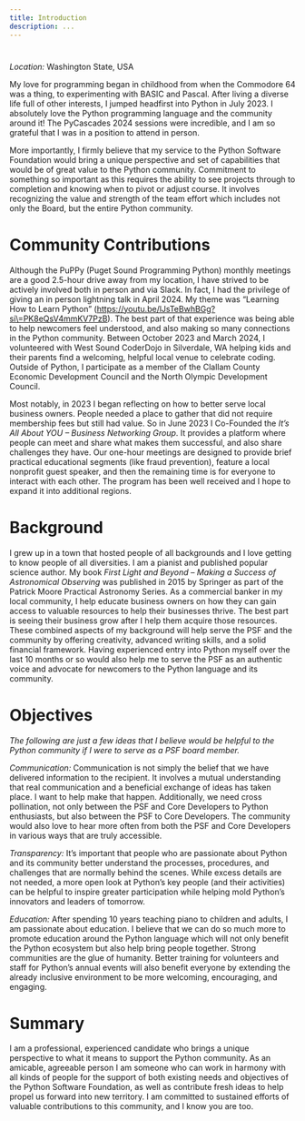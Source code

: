 ```yaml
---
title: Introduction
description: ...
---
```


# 


*Location:* Washington State, USA


My love for programming began in childhood from when the Commodore 64 was a thing, to experimenting with BASIC and Pascal. After living a diverse life full of other interests, I jumped headfirst into Python in July 2023\. I absolutely love the Python programming language and the community around it! The PyCascades 2024 sessions were incredible, and I am so grateful that I was in a position to attend in person. 


More importantly, I firmly believe that my service to the Python Software Foundation would bring a unique perspective and set of capabilities that would be of great value to the Python community. Commitment to something so important as this requires the ability to see projects through to completion and knowing when to pivot or adjust course. It involves recognizing the value and strength of the team effort which includes not only the Board, but the entire Python community. 


# Community Contributions


Although the PuPPy (Puget Sound Programming Python) monthly meetings are a good 2\.5\-hour drive away from my location, I have strived to be actively involved both in person and via Slack. In fact, I had the privilege of giving an in person lightning talk in April 2024\. My theme was “Learning How to Learn Python” (https://youtu.be/lJsTeBwhBGg?si\=PK8eQsV4mmKV7PzB). The best part of that experience was being able to help newcomers feel understood, and also making so many connections in the Python community. Between October 2023 and March 2024, I volunteered with West Sound CoderDojo in Silverdale, WA helping kids and their parents find a welcoming, helpful local venue to celebrate coding. Outside of Python, I participate as a member of the Clallam County Economic Development Council and the North Olympic Development Council.


Most notably, in 2023 I began reflecting on how to better serve local business owners. People needed a place to gather that did not require membership fees but still had value. So in June 2023 I Co\-Founded the *It’s All About YOU – Business Networking Group*. It provides a platform where people can meet and share what makes them successful, and also share challenges they have. Our one\-hour meetings are designed to provide brief practical educational segments (like fraud prevention), feature a local nonprofit guest speaker, and then the remaining time is for everyone to interact with each other. The program has been well received and I hope to expand it into additional regions.


# Background


I grew up in a town that hosted people of all backgrounds and I love getting to know people of all diversities. I am a pianist and published popular science author. My book *First Light and Beyond – Making a Success of Astronomical Observing* was published in 2015 by Springer as part of the Patrick Moore Practical Astronomy Series. As a commercial banker in my local community, I help educate business owners on how they can gain access to valuable resources to help their businesses thrive. The best part is seeing their business grow after I help them acquire those resources. These combined aspects of my background will help serve the PSF and the community by offering creativity, advanced writing skills, and a solid financial framework. Having experienced entry into Python myself over the last 10 months or so would also help me to serve the PSF as an authentic voice and advocate for newcomers to the Python language and its community.


# Objectives


*The following are just a few ideas that I believe would be helpful to the Python community if I were to serve as a PSF board member.*


*Communication:* Communication is not simply the belief that we have delivered information to the recipient. It involves a mutual understanding that real communication and a beneficial exchange of ideas has taken place. I want to help make that happen. Additionally, we need cross pollination, not only between the PSF and Core Developers to Python enthusiasts, but also between the PSF to Core Developers. The community would also love to hear more often from both the PSF and Core Developers in various ways that are truly accessible.


*Transparency:* It’s important that people who are passionate about Python and its community better understand the processes, procedures, and challenges that are normally behind the scenes. While excess details are not needed, a more open look at Python’s key people (and their activities) can be helpful to inspire greater participation while helping mold Python’s innovators and leaders of tomorrow.


*Education:* After spending 10 years teaching piano to children and adults, I am passionate about education. I believe that we can do so much more to promote education around the Python language which will not only benefit the Python ecosystem but also help bring people together. Strong communities are the glue of humanity. Better training for volunteers and staff for Python’s annual events will also benefit everyone by extending the already inclusive environment to be more welcoming, encouraging, and engaging.


# Summary


I am a professional, experienced candidate who brings a unique perspective to what it means to support the Python community. As an amicable, agreeable person I am someone who can work in harmony with all kinds of people for the support of both existing needs and objectives of the Python Software Foundation, as well as contribute fresh ideas to help propel us forward into new territory. I am committed to sustained efforts of valuable contributions to this community, and I know you are too.


